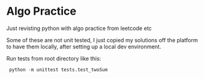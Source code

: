 # Algo Practice

Just revisting python with algo practice from leetcode etc

Some of these are not unit tested, I just copied my solutions off the platform to have them locally, after setting up a local dev environment.

Run tests from root directory like this:

```python
 python -m unittest tests.test_twoSum
```
